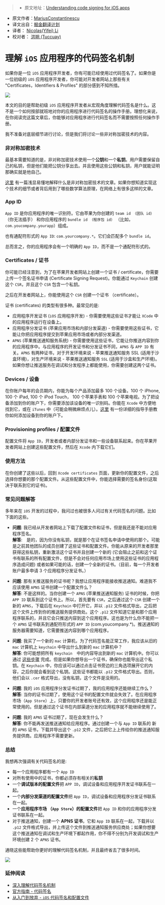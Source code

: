> * 原文地址：[Understanding code signing for iOS apps](https://engineering.nodesagency.com/articles/iOS/Understanding-code-signing-for-iOS-apps/)
* 原文作者：[MariusConstantinescu](https://twitter.com/marius_const)
* 译文出自：[掘金翻译计划](https://github.com/xitu/gold-miner)
* 译者： [Nicolas(Yifei) Li](https://github.com/yifili09)
* 校对者： [洪朔 (Tuccuay)](https://github.com/Tuccuay)

# 理解 `iOS` 应用程序的代码签名机制


如果你是一位 `iOS` 应用程序开发者，你有可能已经使用过代码签名了。如果你是一位初级的 `iOS` 应用程序开发者，你可能对开发者网站上那些有关 "Certificates，Identifiers & Profiles" 的部分感到不知所措。

![](https://d1gwekl0pol55k.cloudfront.net/image/baas/translate_values/hbikk_ospmSpNLyW.gif)

本文的目的是帮助初级 `iOS` 应用程序开发者从宏观角度理解代码签名是什么。这不是一个如何按部就班地对你的应用程序进行代码签名的操作手册。理想化来说，在你阅读完这篇文章后，你能够对应用程序进行代码签名而不需要按照任何操作手册。

我不准备对底层细节进行讨论，但是我们将讨论一些非对称加密技术的内容。

### [](#Asymmetric-cryptography "Asymmetric cryptography")非对称加密技术

最基本需要知道的是，非对称加密技术使用一个**公钥**和一个**私钥**。用户需要保留自己的私钥，但是他们能把公钥分享出去。并且使用这些公钥和私钥，用户就能证明那确实就是他自己。

[这里](https://blog.vrypan.net/2013/08/28/public-key-cryptography-for-non-geeks/) 有一篇浅显易懂地解释什么是非对称加密技术的文章。如果你想知道实现这个技术的细节或者背后用到了哪些数学算法原理，在网络上有很多这样的文章。

### [](#App-ID "App ID")App ID

`App ID` 是你应用程序的唯一识别符。它由苹果为你创建的 `team id （团队 id）`（你无法插手） 和你应用程序的 `bundle id （程序包 id）` （比如，`com.youcompany.yourapp`）组成。

也有通配符形式的 `App ID`: `com.yourcompany.*`。它们会匹配多个 `bundle id`。

总而言之，你的应用程序会有一个明确的 `App ID`，而不是一个通配符形式的。

### [](#Certificates "Certificates")Certificates / 证书

你可能已经注意到，为了在苹果开发者网站上创建一个证书 / certificate，你需要上传一个签名证书申请 (Certificate Signing Request)。你能通过 `Keychain` 创建这个 `CSR`，并且这个 `CSR` 包含一个私钥。

之后在开发者网站上，你能使用这个 `CSR` 创建一个证书 （certificate）。

证书 (certificates) 的类型有很多种。最常见的是:

* 应用程序开发证书 (`iOS` 应用程序开发) - 你需要使用这些证书才能让 `XCode` 中的应用程序运行在设备上。 
* 应用程序分发证书 (苹果应用市场和内部分发渠道) - 你需要使用这些证书，它能让你把应用程序提交到苹果应用市场或者内部分发渠道。
* `APNS` (苹果推送通知服务系统) - 你需要使用这些证书，它能让你推送内容到你的应用程序中。与应用程序的开发证书和分发证书不同，`APNS` 与 `APP ID` 有关。`APNS` 有两种证书，对于开发环境来说 - 苹果推送通知服务 SSL (适用于沙盒环境)，对生产环境来说 - 苹果推送通知服务 `SSL` (适用于沙盒和生产环境)。如果你想让推送服务在调试和分发程序上都能使用，你需要创建这两个证书。

### [](#Devices "Devices")Devices / 设备

在你账户每年的会员期内，你能为每个产品添加最多 100 个设备。100 个 iPhone, 100 个 iPad, 100 个 iPod Touch， 100 个苹果手表和 100 个苹果电视。为了把设备添加到你的账户下，你需要添加该设备的唯一识别码。你能在 `Xcode` 中方便地找到它，或在 `iTunes` 中（可能会稍微麻烦点儿）。[这里](https://developer.apple.com/library/content/documentation/IDEs/Conceptual/AppDistributionGuide/MaintainingProfiles/MaintainingProfiles.html#//apple_ref/doc/uid/TP40012582-CH30-SW10) 有一份详细的指导手册教你如何添加设备到你的账户下。

### [](#Provisioning-profiles "Provisioning profiles")Provisioning profiles / 配置文件

配置文件将 `App ID`，开发者或者内部分发证书和一些设备联系起来。你在苹果开发者网站上创建这些配置文件，然后在 `Xcode` 内下载它们。

### [](#Usage "Usage")使用方法

在你创建了这些以后，回到 `Xcode certificates` 页面，更新你的配置文件，之后选择你想要的那个配置文件。从这些配置文件中，你能选择需要的签名身份(这取决于联系到它的证书)。

### [](#F-A-Q "F.A.Q.")常见问题解答

多年来在 `iOS` 开发的过程中，我问过也被很多人问过有关代码签名的问题。比如下面的这些。

* **问题**: 我已经从开发者网站上下载了配置文件和证书，但是我还是不能对应用程序签名。       
    **解答**:　是的，因为你没有私钥，就是那个在证书签名申请中使用的那个。可能是之前其他团队的成员创建了这些证书和配置文件。你能从原来的开发者那里获得这些私钥，重新激活这个证书并且创建一个新的 (它会阻止之前和这个证书有联系的所有配置文件，但是不会对任何应用市场上使用这些证书的应用程序造成问题) 或者如果可能的话，创建一个全新的证书。（目前，每一个开发者账户最多申请 3 个应用程序分发证书。）

* **问题**: 那有关推送服务的证书呢？我想让应用程序能接收推送通知。难道我不应该使用 `APNS` 证书创建一个配置文件么？            
    **解答**: 不是这样的。当你创建一个 `APNS` (苹果推送通知服务) 证书的时候，你把 `APP ID` 联系到这个证书上。所以，首先要有 `CSR`，之后通过这个 `CSR` 创建一个新的 `APNS`，下载后在 `Keychain` 中打开它，并以 `.p12` 文件格式导出，之后把这个文件上传到你的推送服务提供商处。这个 `.p12` 文件知道它是和那个应用程序联系的，并且它会只推送内容到这个应用程序。这也是为什么你不能把一个 `APNS` 证书联系到通配符形式的 `APP ID` (com.youcompany.*)。推送通知的服务器需要知道，它需要推送内容到哪个应用程序。

* **问题**: 我买了一个新的 `mac` 计算机，为了代码签名能正常工作，我应该从旧的 `mac` 计算机上 `keychain` 中导出什么到新的 `mac` 计算机中？         
    **解答**: 你可能想把所有 `keychain`　中的内容导出到新的 `mac` 计算机中。你可以通过 [这些步骤](https://support.apple.com/kb/PH20120?locale=en_US) 完成。但是如果你想导出一个证书，确保你也能导出这个私钥。在 `Keychain` 中，你应该可以通过点击证书旁边的三角选项展开它的内容，之后你就会看到这个私钥。这些证书都能以 `.p12` 文件格式导出。否则，他们会以 `.cer` 格式导出，没有私钥，这个文件是没用的。

* **问题**: 我的 `iOS` 应用程序分发证书过期了，我的应用程序还能继续工作么？          
    **解答**: 当你的证书过期了，使用这个证书的配置文件就会失效了。在应用程序市场（`App Store`）上，只要你的开发者账号还有效，这个应用程序还是能正常使用的。但是通过这个证书在内部渠道分发的应用程序就不能继续使用了。

* **问题**: 我的 `APNS` 证书过期了，现在会发生什么？           
    **解答**: 你不能再发送推送通知给应用程序。通过创建一个与 `App ID` 联系的 新的 `APNS` 证书，下载并导出这个 `.p12` 文件，之后把它上上传给你的推送通知服务提供商。应用程序不需要更新。

### [](#Summary "Summary")总结

我想再次强调有关代码签名的是:

* 每一个应用程序都有一个 `App ID`
* 对所有使用中的证书，你都必须存有相关的**私钥**
* 一个**调试版本的配置文件**把 `APP ID`，调试设备和应用程序开发证书联系在一起。
* 一个**内部分发渠道的配置文件**把 `App ID`，调试设备和应用程序分发证书联系在一起。
* 一个**应用程序市场 （`App Store`）的配置文件**把 `App ID` 和你的应用程序分发证书联系在一起。
* 对于推送通知，创建一个 **APNS 证书**，它和 `App ID` 联系在一起，下载并以 `.p12` 文件格式导出，并上传这个文件到推送通知服务供应商处；如果你想要这个推送通知在调试和生产环境下都起作用，你不得不分别为开发调试和生产环境创建 2 个 `APNS` 证书。

通晓这些能帮助你更好的理解代码签名机制，并且最终省去了很多时间。

![](https://d1gwekl0pol55k.cloudfront.net/image/baas/translate_values/success_YGu5HHLDK6.jpg)

### [](#Further-reading "Further reading")延伸阅读

* [深入理解代码签名机制](https://www.objc.io/issues/17-security/inside-code-signing/)
* [官方指南 - 代码签名](https://developer.apple.com/support/code-signing/) 
* [从入门到放弃 - `iOS` 代码签名和配置文件](https://medium.com/ios-os-x-development/ios-code-signing-provisioning-in-a-nutshell-d5b247760bef)

